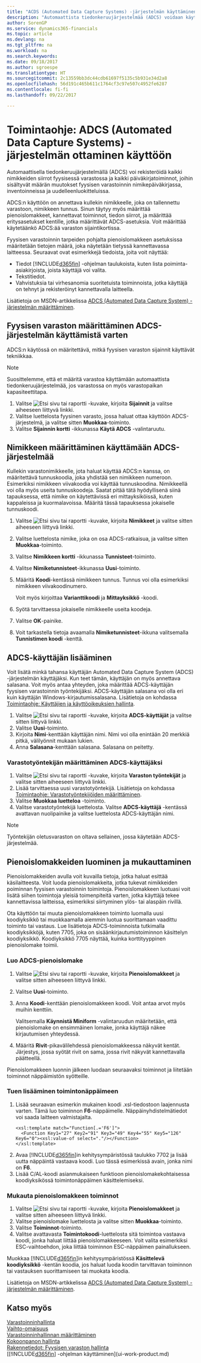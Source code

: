 ```yaml
---
title: "ACDS (Automated Data Capture Systems) -järjestelmän käyttäminen | Microsoft Docs"
description: "Automaattista tiedonkeruujärjestelmää (ADCS) voidaan käyttää rekisteröimään kaikki nimikkeiden siirrot fyysisessä varastossa ja rekisteröimään kaikki päiväkirjatoiminnot, joihin sisältyvät määrän muutokset fyysisen varastoinnin nimikepäiväkirjassa, inventoinneissa ja uudelleenluokitteluissa."
author: SorenGP
ms.service: dynamics365-financials
ms.topic: article
ms.devlang: na
ms.tgt_pltfrm: na
ms.workload: na
ms.search.keywords: 
ms.date: 09/18/2017
ms.author: sgroespe
ms.translationtype: HT
ms.sourcegitcommit: 2c13559bb3dc44cdb61697f5135c5b931e34d2a8
ms.openlocfilehash: 56d191c465b611c1764cf3c97e507c4952fe6287
ms.contentlocale: fi-fi
ms.lasthandoff: 09/22/2017

---
```

# <a name="how-to-enable-automated-data-capture-systems-adcs"></a>Toimintaohje: ADCS (Automated Data Capture Systems) -järjestelmän ottaminen käyttöön
Automaattisella tiedonkeruujärjestelmällä (ADCS) voi rekisteröidä kaikki nimikkeiden siirrot fyysisessä varastossa ja kaikki päiväkirjatoiminnot, joihin sisältyvät määrän muutokset fyysisen varastoinnin nimikepäiväkirjassa, inventoinneissa ja uudelleenluokitteluissa.  

ADCS:n käyttöön on annettava kullekin nimikkeelle, joka on tallennettu varastoon, nimikkeen tunnus. Sinun täytyy myös määrittää pienoislomakkeet, kannettavat toiminnot, tiedon siirrot, ja määrittää eritysasetukset kentille, jotka määrittävät ADCS-asetuksia. Voit määrittää käytetäänkö ADCS:ää varaston sijaintikortissa.

Fyysisen varastoinnin tarpeiden pohjalta pienoislomakkeen asetuksissa määritetään tietojen määrä, joka näytetään tietyssä kannettavassa laitteessa. Seuraavat ovat esimerkkejä tiedoista, joita voit näyttää:  

- Tiedot [!INCLUDE[d365fin](includes/d365fin_md.md)] -ohjelman taulukoista, kuten lista poiminta-asiakirjoista, joista käyttäjä voi valita.  
- Tekstitiedot.  
- Vahvistuksia tai virhesanomia suoritetuista toiminnoista, jotka käyttäjä on tehnyt ja rekisteröinyt kannettavalla laitteella.

Lisätietoja on MSDN-artikkelissa [ADCS (Automated Data Capture System) -järjestelmän määrittäminen](https://msdn.microsoft.com/en-us/library/dd338742.aspx).

## <a name="to-set-up-a-warehouse-to-use-adcs"></a>Fyysisen varaston määrittäminen ADCS-järjestelmän käyttämistä varten  
ADCS:n käytössä on määritettävä, mitkä fyysisen varaston sijainnit käyttävät tekniikkaa.  

> [!NOTE]  
>  Suosittelemme, että et määritä varastoa käyttämään automaattista tiedonkeruujärjestelmää, jos varastossa on myös varastopaikan kapasiteettitapa.

1.  Valitse ![Etsi sivu tai raportti](media/ui-search/search_small.png "Etsi sivu tai raportti -kuvake") -kuvake, kirjoita **Sijainnit** ja valitse aiheeseen liittyvä linkki.
2.  Valitse luettelosta fyysinen varasto, jossa haluat ottaa käyttöön ADCS-järjestelmä, ja valitse sitten **Muokkaa**-toiminto.
3. Valitse **Sijainnin kortti** -ikkunassa **Käytä ADCS** -valintaruutu.  

## <a name="to-specify-an-item-to-use-adcs"></a>Nimikkeen määrittäminen käyttämään ADCS-järjestelmää  
Kullekin varastonimikkeelle, jota haluat käyttää ADCS:n kanssa, on määritettävä tunnuskoodia, joka yhdistää sen nimikkeen numeroon. Esimerkiksi nimikkeen viivakoodia voi käyttää tunnuskoodina. Nimikkeellä voi olla myös useita tunnuskoodeja. Saatat pitää tätä hyödyllisenä siinä tapauksessa, että nimike on käytettävissä eri mittayksiköissä, kuten kappaleissa ja kuormalavoissa. Määritä tässä tapauksessa jokaiselle tunnuskoodi.    

1.  Valitse ![Etsi sivu tai raportti](media/ui-search/search_small.png "Etsi sivu tai raportti -kuvake") -kuvake, kirjoita **Nimikkeet** ja valitse sitten aiheeseen liittyvä linkki.  
2.  Valitse luettelosta nimike, joka on osa ADCS-ratkaisua, ja valitse sitten **Muokkaa**-toiminto.
3. Valitse **Nimikkeen kortti** -ikkunassa **Tunnisteet**-toiminto.
4. Valitse **Nimiketunnisteet**-ikkunassa **Uusi**-toiminto.
5. Määritä **Koodi**-kentässä nimikkeen tunnus. Tunnus voi olla esimerkiksi nimikkeen viivakoodinumero.  

    Voit myös kirjoittaa **Varianttikoodi** ja **Mittayksikkö** -koodi.  

6. Syötä tarvittaessa jokaiselle nimikkeelle useita koodeja.
7. Valitse **OK**-painike.  
8.  Voit tarkastella tietoja avaamalla **Nimiketunnisteet**-ikkuna valitsemalla **Tunnistimen koodi** -kenttä.

## <a name="to-add-an-adcs-user"></a>ADCS-käyttäjän lisääminen  
Voit lisätä minkä tahansa käyttäjän Automated Data Capture System (ADCS) -järjestelmän käyttäjäksi. Kun teet tämän, käyttäjän on myös annettava salasana. Voit myös antaa yhteyden, joka määrittää ADCS-käyttäjän fyysisen varastoinnin työntekijäksi. ADCS-käyttäjän salasana voi olla eri kuin käyttäjän Windows-kirjautumissalasana. Lisätietoja on kohdassa [Toimintaohje: Käyttäjien ja käyttöoikeuksien hallinta](ui-how-users-permissions.md).

1.  Valitse ![Etsi sivu tai raportti](media/ui-search/search_small.png "Etsi sivu tai raportti -kuvake") -kuvake, kirjoita **ADCS-käyttäjät** ja valitse sitten liittyvä linkki.  
2. Valitse **Uusi**-toiminto.  
3.  Kirjoita **Nimi**-kenttään käyttäjän nimi. Nimi voi olla enintään 20 merkkiä pitkä, välilyönnit mukaan lukien.  
4.  Anna **Salasana**-kenttään salasana. Salasana on peitetty.  

### <a name="to-specify-that-a-warehouse-employee-is-an-adcs-user"></a>Varastotyöntekijän määrittäminen ADCS-käyttäjäksi  
1.  Valitse ![Etsi sivu tai raportti](media/ui-search/search_small.png "Etsi sivu tai raportti -kuvake") -kuvake, kirjoita **Varaston työntekijät** ja valitse sitten aiheeseen liittyvä linkki.  
2.  Lisää tarvittaessa uusi varastotyöntekijä. Lisätietoja on kohdassa [Toimintaohje: Varastotyöntekijöiden määrittäminen](warehouse-how-to-set-up-warehouse-employees.md).  
3.  Valitse **Muokkaa luetteloa** -toiminto.  
4.  Valitse varastotyöntekijä luettelosta. Valitse **ADCS-käyttäjä** -kentässä avattavan nuolipainike ja valitse luettelosta ADCS-käyttäjän nimi.  

> [!NOTE]  
>  Työntekijän oletusvaraston on oltava sellainen, jossa käytetään ADCS-järjestelmää.

## <a name="to-create-and-customize-miniforms"></a>Pienoislomakkeiden luominen ja mukauttaminen
Pienoislomakkeiden avulla voit kuvailla tietoja, jotka haluat esittää käsilaitteesta. Voit luoda pienoislomakkeita, jotka tukevat nimikkeiden poiminnan fyysisen varastoinnin toimintoja. Pienoislomakkeen luotuasi voit lisätä siihen toimintoja yleisiä toimenpiteitä varten, jotka käyttäjä tekee kannettavissa laitteissa, esimerkiksi siirtyminen ylös- tai alaspäin rivillä.  

Ota käyttöön tai muuta pienoislomakkeen toiminto luomalla uusi koodiyksikkö tai muokkaamalla aiemmin luotua suorittamaan vaadittu toiminto tai vastaus. Lue lisätietoja ADCS-toiminnoista tutkimalla koodiyksikköjä, kuten 7705, joka on sisäänkirjautumistoiminnon käsittelyn koodiyksikkö. Koodiyksikkö 7705 näyttää, kuinka korttityyppinen pienoislomake toimii.  

### <a name="to-create-a-miniform-for-adcs"></a>Luo ADCS-pienoislomake  
1.  Valitse ![Etsi sivu tai raportti](media/ui-search/search_small.png "Etsi sivu tai raportti -kuvake") -kuvake, kirjoita **Pienoislomakkeet** ja valitse sitten aiheeseen liittyvä linkki.  
2. Valitse **Uusi**-toiminto.  
3.  Anna **Koodi**-kenttään pienoislomakkeen koodi. Voit antaa arvot myös muihin kenttiin.  

    Valitsemalla **Käynnistä Miniform** -valintaruudun määritetään, että pienoislomake on ensimmäinen lomake, jonka käyttäjä näkee kirjautumisen yhteydessä.  

4.  Määritä **Rivit**-pikavälilehdessä pienoislomakkeessa näkyvät kentät. Järjestys, jossa syötät rivit on sama, jossa rivit näkyvät kannettavalla päätteellä.  

Pienoislomakkeen luonnin jälkeen luodaan seuraavaksi toiminnot ja liitetään toiminnot näppäimistön syötteille.  

### <a name="to-add-support-for-a-function-key"></a>Tuen lisääminen toimintonäppäimeen  
1.  Lisää seuraavan esimerkin mukainen koodi .xsl-tiedostoon laajennusta varten. Tämä luo toiminnon **F6**-näppäimelle. Näppäinyhdistelmätiedot voi saada laitteen valmistajalta.  
    ```  
    <xsl:template match="Function[.='F6']">  
      <Function Key1="27" Key2="91" Key3="49" Key4="55" Key5="126" Key6="0"><xsl:value-of select="."/></Function>  
    </xsl:template>  

    ```  
2.  Avaa [!INCLUDE[d365fin](includes/d365fin_md.md)]in kehitysympäristössä taulukko 7702 ja lisää uutta näppäintä vastaava koodi. Luo tässä esimerkissä avain, jonka nimi on **F6**.  
3.  Lisää C/AL-koodi asianmukaiseen funktioon pienoislomakekohtaisessa koodiyksikössä toimintonäppäimen käsittelemiseksi.  

### <a name="to-customize-miniform-functions"></a>Mukauta pienoislomakkeen toiminnot  
1.  Valitse ![Etsi sivu tai raportti](media/ui-search/search_small.png "Etsi sivu tai raportti -kuvake") -kuvake, kirjoita **Pienoislomakkeet** ja valitse sitten aiheeseen liittyvä linkki.  
2.  Valitse pienoislomake luettelosta ja valitse sitten **Muokkaa**-toiminto.  
3.  Valitse **Toiminnot**-toiminto.  
4.  Valitse avattavasta **Toimintokoodi**-luettelosta sitä toimintoa vastaava koodi, jonka haluat liittää pienoislomakkeeseen. Voit valita esimerkiksi ESC-vaihtoehdon, joka liittää toiminnon ESC-näppäimen painallukseen.  

Muokkaa [!INCLUDE[d365fin](includes/d365fin_md.md)]in kehitysympäristössä **Käsittelevä koodiyksikkö** -kentän koodia, jos haluat luoda koodin tarvittavan toiminnon tai vastauksen suorittamiseen tai muokata koodia.

Lisätietoja on MSDN-artikkelissa [ADCS (Automated Data Capture System) -järjestelmän määrittäminen](https://msdn.microsoft.com/en-us/library/dd338742.aspx).

## <a name="see-also"></a>Katso myös  
[Varastoinninhallinta](warehouse-manage-warehouse.md)  
[Vaihto-omaisuus](inventory-manage-inventory.md)  
[Varastoinninhallinnan määrittäminen](warehouse-setup-warehouse.md)     
[Kokoonpanon hallinta](assembly-assemble-items.md)    
[Rakennetiedot: Fyysisen varaston hallinta](design-details-warehouse-management.md)  
[[!INCLUDE[d365fin](includes/d365fin_md.md)] -ohjelman käyttäminen](ui-work-product.md)

